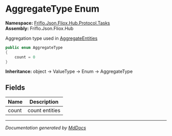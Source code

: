 ﻿<!--  
  <auto-generated>   
    The contents of this file were generated by a tool.  
    Changes to this file may be list if the file is regenerated  
  </auto-generated>   
-->

# AggregateType Enum

**Namespace:** [Friflo.Json.Fliox.Hub.Protocol.Tasks](../index.md)  
**Assembly:** Friflo.Json.Fliox.Hub

Aggregation type used in [AggregateEntities](../AggregateEntities/index.md)

```csharp
public enum AggregateType
{
    count = 0
}
```

**Inheritance:** object → ValueType → Enum → AggregateType

## Fields

| Name  | Description    |
| ----- | -------------- |
| count | count entities |

___

*Documentation generated by [MdDocs](https://github.com/ap0llo/mddocs)*
